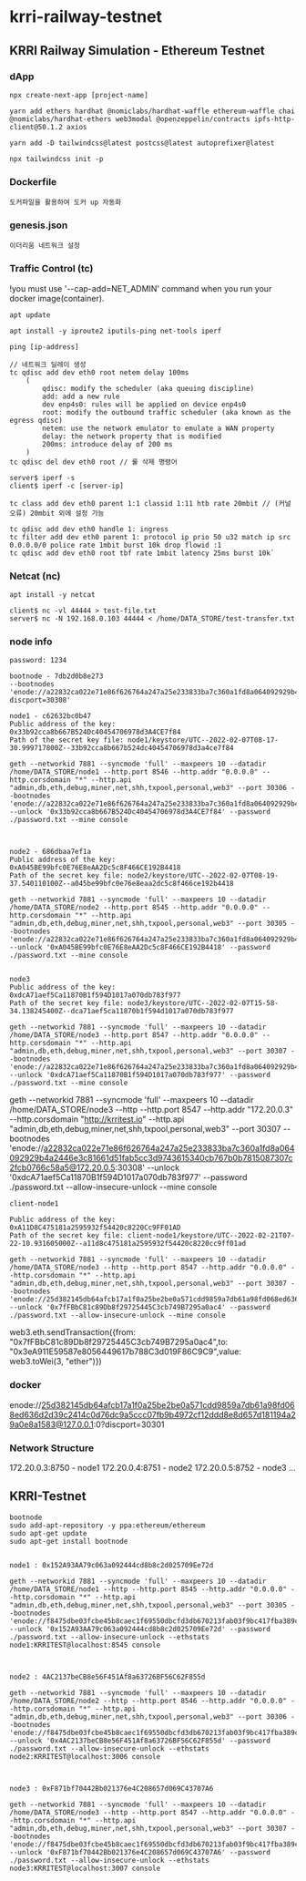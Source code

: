 # krri-railway-testnet
## KRRI Railway Simulation - Ethereum Testnet

### dApp
```
npx create-next-app [project-name]

yarn add ethers hardhat @nomiclabs/hardhat-waffle ethereum-waffle chai @nomiclabs/hardhat-ethers web3modal @openzeppelin/contracts ipfs-http-client@50.1.2 axios

yarn add -D tailwindcss@latest postcss@latest autoprefixer@latest

npx tailwindcss init -p
```

### Dockerfile
```
도커파일을 활용하여 도커 up 자동화
```

### genesis.json
```
이더리움 네트워크 설정
```

### Traffic Control (tc)
!you must use '--cap-add=NET_ADMIN' command when you run your docker image(container).
```
apt update

apt install -y iproute2 iputils-ping net-tools iperf

ping [ip-address]
```
```
// 네트워크 딜레이 생성
tc qdisc add dev eth0 root netem delay 100ms
    (
        qdisc: modify the scheduler (aka queuing discipline)
        add: add a new rule
        dev enp4s0: rules will be applied on device enp4s0
        root: modify the outbound traffic scheduler (aka known as the egress qdisc)
        netem: use the network emulator to emulate a WAN property
        delay: the network property that is modified
        200ms: introduce delay of 200 ms
    )
tc qdisc del dev eth0 root // 룰 삭제 명령어
```
```
server$ iperf -s
client$ iperf -c [server-ip]

tc class add dev eth0 parent 1:1 classid 1:11 htb rate 20mbit // (커널 오류) 20mbit 외에 설정 가능

tc qdisc add dev eth0 handle 1: ingress
tc filter add dev eth0 parent 1: protocol ip prio 50 u32 match ip src 0.0.0.0/0 police rate 1mbit burst 10k drop flowid :1
tc qdisc add dev eth0 root tbf rate 1mbit latency 25ms burst 10k`

```
### Netcat (nc)
```
apt install -y netcat

client$ nc -vl 44444 > test-file.txt
server$ nc -N 192.168.0.103 44444 < /home/DATA_STORE/test-transfer.txt
```

### node info
```
password: 1234

bootnode - 7db2d0b8e273
--bootnodes 'enode://a22832ca022e71e86f626764a247a25e233833ba7c360a1fd8a064092929b4a2446e3c81661d51fab5cc3d9743615340cb767b0b7815087307c2fcb0766c58a5@127.0.0.1:0?discport=30308'

node1 - c62632bc0b47
Public address of the key:   0x33b92cca8b667B524Dc40454706978d3A4CE7f84
Path of the secret key file: node1/keystore/UTC--2022-02-07T08-17-30.999717800Z--33b92cca8b667b524dc40454706978d3a4ce7f84

geth --networkid 7881 --syncmode 'full' --maxpeers 10 --datadir /home/DATA_STORE/node1 --http.port 8546 --http.addr "0.0.0.0" --http.corsdomain "*" --http.api "admin,db,eth,debug,miner,net,shh,txpool,personal,web3" --port 30306 --bootnodes 'enode://a22832ca022e71e86f626764a247a25e233833ba7c360a1fd8a064092929b4a2446e3c81661d51fab5cc3d9743615340cb767b0b7815087307c2fcb0766c58a5@172.20.0.5:30308' --unlock '0x33b92cca8b667B524Dc40454706978d3A4CE7f84' --password ./password.txt --mine console



node2 - 686dbaa7ef1a
Public address of the key:   0xA045BE99bfc0E76E8eAA2Dc5c8F466CE192B4418
Path of the secret key file: node2/keystore/UTC--2022-02-07T08-19-37.540110100Z--a045be99bfc0e76e8eaa2dc5c8f466ce192b4418

geth --networkid 7881 --syncmode 'full' --maxpeers 10 --datadir /home/DATA_STORE/node2 --http.port 8545 --http.addr "0.0.0.0" --http.corsdomain "*" --http.api "admin,db,eth,debug,miner,net,shh,txpool,personal,web3" --port 30305 --bootnodes 'enode://a22832ca022e71e86f626764a247a25e233833ba7c360a1fd8a064092929b4a2446e3c81661d51fab5cc3d9743615340cb767b0b7815087307c2fcb0766c58a5@172.20.0.5:30308' --unlock '0xA045BE99bfc0E76E8eAA2Dc5c8F466CE192B4418' --password ./password.txt --mine console


node3
Public address of the key:   0xdcA71aef5Ca11870B1f594D1017a070db783f977
Path of the secret key file: node3/keystore/UTC--2022-02-07T15-58-34.138245400Z--dca71aef5ca11870b1f594d1017a070db783f977

geth --networkid 7881 --syncmode 'full' --maxpeers 10 --datadir /home/DATA_STORE/node3 --http.port 8547 --http.addr "0.0.0.0" --http.corsdomain "*" --http.api "admin,db,eth,debug,miner,net,shh,txpool,personal,web3" --port 30307 --bootnodes 'enode://a22832ca022e71e86f626764a247a25e233833ba7c360a1fd8a064092929b4a2446e3c81661d51fab5cc3d9743615340cb767b0b7815087307c2fcb0766c58a5@172.20.0.5:30308' --unlock '0xdcA71aef5Ca11870B1f594D1017a070db783f977' --password ./password.txt --mine console

```

geth --networkid 7881 --syncmode 'full' --maxpeers 10 --datadir /home/DATA_STORE/node3 --http --http.port 8547 --http.addr "172.20.0.3" --http.corsdomain "http://krritest.io" --http.api "admin,db,eth,debug,miner,net,shh,txpool,personal,web3" --port 30307 --bootnodes 'enode://a22832ca022e71e86f626764a247a25e233833ba7c360a1fd8a064092929b4a2446e3c81661d51fab5cc3d9743615340cb767b0b7815087307c2fcb0766c58a5@172.20.0.5:30308' --unlock '0xdcA71aef5Ca11870B1f594D1017a070db783f977' --password ./password.txt --allow-insecure-unlock --mine console

```
client-node1

Public address of the key:   0xA11D8C475181a2595932f54420c8220Cc9FF01AD
Path of the secret key file: client-node1/keystore/UTC--2022-02-21T07-22-10.931605000Z--a11d8c475181a2595932f54420c8220cc9ff01ad

geth --networkid 7881 --syncmode 'full' --maxpeers 10 --datadir /home/DATA_STORE/node3 --http --http.port 8547 --http.addr "0.0.0.0" --http.corsdomain "*" --http.api "admin,db,eth,debug,miner,net,shh,txpool,personal,web3" --port 30307 --bootnodes 'enode://25d382145db64afcb17a1f0a25be2be0a571cdd9859a7db61a98fd068ed636d2d39c2414c0d76dc9a5ccc07fb9b4972cf12ddd8e8d657d181194a29a0e8a1583@172.25.0.3:30301' --unlock '0x7fFBbC81c89Db8f29725445C3cb749B7295a0ac4' --password ./password.txt --allow-insecure-unlock --mine console
```

web3.eth.sendTransaction({from: "0x7fFBbC81c89Db8f29725445C3cb749B7295a0ac4",to: "0x3eA911E59587e8056449617b788C3d019F86C9C9",value: web3.toWei(3, "ether")})


### docker
enode://25d382145db64afcb17a1f0a25be2be0a571cdd9859a7db61a98fd068ed636d2d39c2414c0d76dc9a5ccc07fb9b4972cf12ddd8e8d657d181194a29a0e8a1583@127.0.0.1:0?discport=30301

### Network Structure
172.20.0.3:8750 - node1
172.20.0.4:8751 - node2
172.20.0.5:8752 - node3
...


## KRRI-Testnet
```
bootnode
sudo add-apt-repository -y ppa:ethereum/ethereum
sudo apt-get update
sudo apt-get install bootnode


node1 : 0x152A93AA79c063a092444cd8b8c2d025709Ee72d

geth --networkid 7881 --syncmode 'full' --maxpeers 10 --datadir /home/DATA_STORE/node1 --http --http.port 8545 --http.addr "0.0.0.0" --http.corsdomain "*" --http.api "admin,db,eth,debug,miner,net,shh,txpool,personal,web3" --port 30305 --bootnodes 'enode://f8475dbe03fcbe45b8caec1f69550dbcfd3db670213fab03f9bc417fba389cd38d7b7fdcd0e135f1afdb357f26c345ea0a8a78ed1ad4562c0d2929fa53b95d1c@172.27.0.3:30301' --unlock '0x152A93AA79c063a092444cd8b8c2d025709Ee72d' --password ./password.txt --allow-insecure-unlock --ethstats node1:KRRITEST@localhost:8545 console



node2 : 4AC2137beCB8e56F451Af8a63726BF56C62F855d

geth --networkid 7881 --syncmode 'full' --maxpeers 10 --datadir /home/DATA_STORE/node2 --http --http.port 8546 --http.addr "0.0.0.0" --http.corsdomain "*" --http.api "admin,db,eth,debug,miner,net,shh,txpool,personal,web3" --port 30306 --bootnodes 'enode://f8475dbe03fcbe45b8caec1f69550dbcfd3db670213fab03f9bc417fba389cd38d7b7fdcd0e135f1afdb357f26c345ea0a8a78ed1ad4562c0d2929fa53b95d1c@172.27.0.3:30301' --unlock '0x4AC2137beCB8e56F451Af8a63726BF56C62F855d' --password ./password.txt --allow-insecure-unlock --ethstats node2:KRRITEST@localhost:3006 console



node3 : 0xF871bf70442Bb021376e4C208657d069C43707A6

geth --networkid 7881 --syncmode 'full' --maxpeers 10 --datadir /home/DATA_STORE/node3 --http --http.port 8547 --http.addr "0.0.0.0" --http.corsdomain "*" --http.api "admin,db,eth,debug,miner,net,shh,txpool,personal,web3" --port 30307 --bootnodes 'enode://f8475dbe03fcbe45b8caec1f69550dbcfd3db670213fab03f9bc417fba389cd38d7b7fdcd0e135f1afdb357f26c345ea0a8a78ed1ad4562c0d2929fa53b95d1c@172.27.0.3:30301' --unlock '0xF871bf70442Bb021376e4C208657d069C43707A6' --password ./password.txt --allow-insecure-unlock --ethstats node3:KRRITEST@localhost:3007 console
```